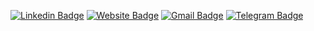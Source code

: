 [![Linkedin Badge](https://img.shields.io/badge/LinkedIn-0077B5?style=for-the-badge&logo=linkedin&logoColor=white)](https://www.linkedin.com/in/d0rich/)
[![Website Badge](https://img.shields.io/badge/website-000000?style=for-the-badge&logo=About.me&logoColor=white)](https://d0rich.me/)
[![Gmail Badge](https://img.shields.io/badge/Gmail-D14836?style=for-the-badge&logo=gmail&logoColor=white)](mailto:n.dorofeev.pro@gmail.com)
[![Telegram Badge](https://img.shields.io/badge/Telegram-2CA5E0?style=for-the-badge&logo=telegram&logoColor=white)](https://d0rich.t.me)

